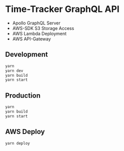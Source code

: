 # Time-Tracker GraphQL API

* Apollo GraphQL Server
* AWS-SDK S3 Storage Access
* AWS Lambda Deployment
* AWS API-Gateway

## Development

```bash
yarn
yarn dev
yarn build
yarn start
```

## Production

```bash
yarn
yarn build
yarn start
```

## AWS Deploy

```bash
yarn deploy
```